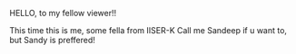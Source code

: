HELLO, to my fellow viewer!!

This time this is me, some fella from IISER-K
Call me Sandeep if u want to, but Sandy is preffered!

